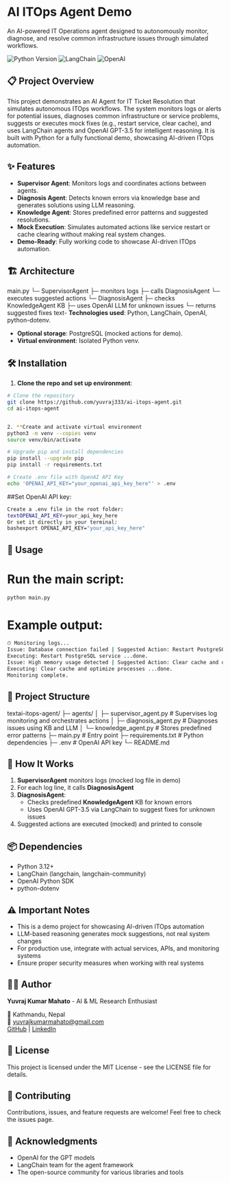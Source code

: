# AI ITOps Agent Demo

An AI-powered IT Operations agent designed to autonomously monitor, diagnose, and resolve common infrastructure issues through simulated workflows.

![Python Version](https://img.shields.io/badge/python-3.12%2B-blue)
![LangChain](https://img.shields.io/badge/LangChain-0.1.0-green)
![OpenAI](https://img.shields.io/badge/OpenAI-GPT--3.5-purple)

## 📋 Project Overview

This project demonstrates an AI Agent for IT Ticket Resolution that simulates autonomous ITOps workflows. The system monitors logs or alerts for potential issues, diagnoses common infrastructure or service problems, suggests or executes mock fixes (e.g., restart service, clear cache), and uses LangChain agents and OpenAI GPT-3.5 for intelligent reasoning. It is built with Python for a fully functional demo, showcasing AI-driven ITOps automation.

## ✨ Features

- **Supervisor Agent**: Monitors logs and coordinates actions between agents.
- **Diagnosis Agent**: Detects known errors via knowledge base and generates solutions using LLM reasoning.
- **Knowledge Agent**: Stores predefined error patterns and suggested resolutions.
- **Mock Execution**: Simulates automated actions like service restart or cache clearing without making real system changes.
- **Demo-Ready**: Fully working code to showcase AI-driven ITOps automation.

## 🏗️ Architecture
main.py
└─ SupervisorAgent
├─ monitors logs
├─ calls DiagnosisAgent
└─ executes suggested actions
└─ DiagnosisAgent
├─ checks KnowledgeAgent KB
├─ uses OpenAI LLM for unknown issues
└─ returns suggested fixes
text- **Technologies used**: Python, LangChain, OpenAI, python-dotenv.
- **Optional storage**: PostgreSQL (mocked actions for demo).
- **Virtual environment**: Isolated Python venv.

## 🛠️ Installation

1. **Clone the repo and set up environment**:

```bash
# Clone the repository
git clone https://github.com/yuvraj333/ai-itops-agent.git
cd ai-itops-agent


2. **Create and activate virtual environment
python3 -m venv --copies venv
source venv/bin/activate

# Upgrade pip and install dependencies
pip install --upgrade pip
pip install -r requirements.txt

# Create .env file with OpenAI API Key
echo 'OPENAI_API_KEY="your_openai_api_key_here"' > .env

 ```

##Set OpenAI API key:
 ```bash
Create a .env file in the root folder:
textOPENAI_API_KEY=your_api_key_here
Or set it directly in your terminal:
bashexport OPENAI_API_KEY="your_api_key_here"
 ```

## 🚀 Usage

# Run the main script:

```bash
python main.py
```
# Example output:
```bash
⏱ Monitoring logs...
Issue: Database connection failed | Suggested Action: Restart PostgreSQL service
Executing: Restart PostgreSQL service ...done.
Issue: High memory usage detected | Suggested Action: Clear cache and optimize processes
Executing: Clear cache and optimize processes ...done.
Monitoring complete.
```

## 📂 Project Structure

textai-itops-agent/
├─ agents/
│  ├─ supervisor_agent.py   # Supervises log monitoring and orchestrates actions
│  ├─ diagnosis_agent.py    # Diagnoses issues using KB and LLM
│  └─ knowledge_agent.py    # Stores predefined error patterns
├─ main.py                  # Entry point
├─ requirements.txt         # Python dependencies
├─ .env                     # OpenAI API key
└─ README.md


## 🔧 How It Works

1. **SupervisorAgent** monitors logs (mocked log file in demo)
2. For each log line, it calls **DiagnosisAgent**
3. **DiagnosisAgent**:
   - Checks predefined **KnowledgeAgent** KB for known errors
   - Uses OpenAI GPT-3.5 via LangChain to suggest fixes for unknown issues
4. Suggested actions are executed (mocked) and printed to console

## 📦 Dependencies

- Python 3.12+
- LangChain (langchain, langchain-community)
- OpenAI Python SDK
- python-dotenv

## ⚠️ Important Notes

- This is a demo project for showcasing AI-driven ITOps automation
- LLM-based reasoning generates mock suggestions, not real system changes
- For production use, integrate with actual services, APIs, and monitoring systems
- Ensure proper security measures when working with real systems

## 👨‍💻 Author

**Yuvraj Kumar Mahato** - AI & ML Research Enthusiast

📍 Kathmandu, Nepal  
📧 yuvrajkumarmahato@gmail.com  
[GitHub](https://github.com/yuvraj333) | [LinkedIn](https://www.linkedin.com/in/yuvraj-kumar-mahato-8807551b7/)

## 📄 License

This project is licensed under the MIT License - see the LICENSE file for details.

## 🤝 Contributing

Contributions, issues, and feature requests are welcome! Feel free to check the issues page.

## 🙏 Acknowledgments

- OpenAI for the GPT models
- LangChain team for the agent framework
- The open-source community for various libraries and tools
